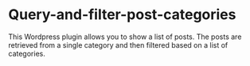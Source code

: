 # Query-and-filter-post-categories
This Wordpress plugin allows you to show a list of posts. The posts are retrieved from a single category and then filtered based on a list of categories.
